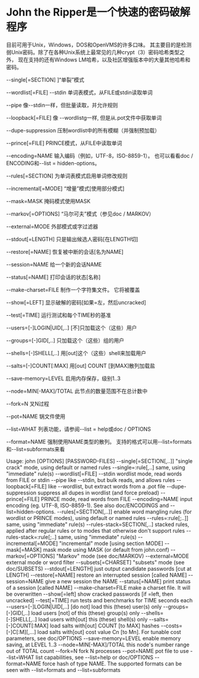 # John the Ripper是一个快速的密码破解程序

目前可用于Unix，Windows，DOS和OpenVMS的许多口味。
其主要目的是检测弱Unix密码。除了在各种Unix系统上最常见的几种crypt（3）密码哈希类型之外，
现在支持的还有Windows LM哈希，以及社区增强版本中的大量其他哈希和密码。







--single[=SECTION] ]“单裂”模式

--wordlist[=FILE] --stdin  单词表模式，从FILE或stdin读取单词

--pipe 像--stdin一样，但批量读取，并允许规则

--loopback[=FILE] 像 --wordlistg一样, 但是从.pot文件中获取单词

--dupe-suppression 压制wordlist中的所有模糊（并强制预加载）

--prince[=FILE] PRINCE模式，从FILE中读取单词

--encoding=NAME 输入编码（例如，UTF-8，ISO-8859-1）。 也可以看看doc / ENCODING和--list = hidden-options。

--rules[=SECTION] 为单词表模式启用单词修改规则

--incremental[=MODE] “增量”模式[使用部分模式]

--mask=MASK 掩码模式使用MASK

--markov[=OPTIONS] “马尔可夫”模式（参见doc / MARKOV）

--external=MODE 外部模式或字过滤器

--stdout[=LENGTH] 只是输出候选人密码[在LENGTH切]

--restore[=NAME] 恢复被中断的会话[名为NAME]

--session=NAME 给一个新的会话NAME

--status[=NAME] 打印会话的状态[名称]

--make-charset=FILE 制作一个字符集文件。 它将被覆盖

--show[=LEFT] 显示破解的密码[如果=左，然后uncracked]

--test[=TIME] 运行测试和每个TIME秒的基准

--users=[-]LOGIN|UID[,..] [不]只加载这个（这些）用户

--groups=[-]GID[,..] 只加载这个（这些）组的用户

--shells=[-]SHELL[,..] 用[out]这个（这些）shell来加载用户

--salts=[-]COUNT[:MAX] 用[out] COUNT [到MAX]散列加载盐

--save-memory=LEVEL 启用内存保存，级别1..3

--node=MIN[-MAX]/TOTAL 此节点的数量范围不在总计数中

--fork=N 叉N过程

--pot=NAME 锅文件使用

--list=WHAT 列表功能，请参阅--list = help或doc / OPTIONS

--format=NAME 强制使用NAME类型的散列。 支持的格式可以用--list=formats和--list=subformats来看


Usage: john [OPTIONS] [PASSWORD-FILES]
--single[=SECTION[,..]]    "single crack" mode, using default or named rules
--single=:rule[,..]        same, using "immediate" rule(s)
--wordlist[=FILE] --stdin  wordlist mode, read words from FILE or stdin
                  --pipe   like --stdin, but bulk reads, and allows rules
--loopback[=FILE]          like --wordlist, but extract words from a .pot file
--dupe-suppression         suppress all dupes in wordlist (and force preload)
--prince[=FILE]            PRINCE mode, read words from FILE
--encoding=NAME            input encoding (eg. UTF-8, ISO-8859-1). See also
                           doc/ENCODINGS and --list=hidden-options.
--rules[=SECTION[,..]]     enable word mangling rules (for wordlist or PRINCE
                           modes), using default or named rules
--rules=:rule[;..]]        same, using "immediate" rule(s)
--rules-stack=SECTION[,..] stacked rules, applied after regular rules or to
                           modes that otherwise don't support rules
--rules-stack=:rule[;..]   same, using "immediate" rule(s)
--incremental[=MODE]       "incremental" mode [using section MODE]
--mask[=MASK]              mask mode using MASK (or default from john.conf)
--markov[=OPTIONS]         "Markov" mode (see doc/MARKOV)
--external=MODE            external mode or word filter
--subsets[=CHARSET]        "subsets" mode (see doc/SUBSETS)
--stdout[=LENGTH]          just output candidate passwords [cut at LENGTH]
--restore[=NAME]           restore an interrupted session [called NAME]
--session=NAME             give a new session the NAME
--status[=NAME]            print status of a session [called NAME]
--make-charset=FILE        make a charset file. It will be overwritten
--show[=left]              show cracked passwords [if =left, then uncracked]
--test[=TIME]              run tests and benchmarks for TIME seconds each
--users=[-]LOGIN|UID[,..]  [do not] load this (these) user(s) only
--groups=[-]GID[,..]       load users [not] of this (these) group(s) only
--shells=[-]SHELL[,..]     load users with[out] this (these) shell(s) only
--salts=[-]COUNT[:MAX]     load salts with[out] COUNT [to MAX] hashes
--costs=[-]C[:M][,...]     load salts with[out] cost value Cn [to Mn]. For
                           tunable cost parameters, see doc/OPTIONS
--save-memory=LEVEL        enable memory saving, at LEVEL 1..3
--node=MIN[-MAX]/TOTAL     this node's number range out of TOTAL count
--fork=N                   fork N processes
--pot=NAME                 pot file to use
--list=WHAT                list capabilities, see --list=help or doc/OPTIONS
--format=NAME              force hash of type NAME. The supported formats can
                           be seen with --list=formats and --list=subformats
